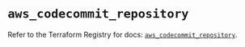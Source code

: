 # `aws_codecommit_repository`

Refer to the Terraform Registry for docs: [`aws_codecommit_repository`](https://registry.terraform.io/providers/hashicorp/aws/5.97.0/docs/resources/codecommit_repository).
